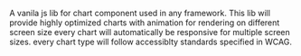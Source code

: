 A vanila js lib for chart component used in any framework.
This lib will provide highly optimized charts with animation  for rendering on different screen size 
every chart will automatically be responsive for multiple screen sizes.
every chart type will follow accessiblty standards specified in WCAG.
